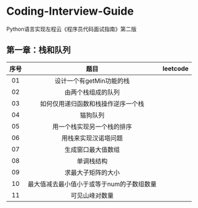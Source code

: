 # Coding-Interview-Guide
Python语言实现左程云《程序员代码面试指南》第二版

## 第一章：栈和队列

| 序号 |                   题目                    | leetcode |
| :--: | :---------------------------------------: | :------: |
|  01  |         设计一个有getMin功能的栈          |          |
|  02  |            由两个栈组成的队列             |          |
|  03  |    如何仅用递归函数和栈操作逆序一个栈     |          |
|  04  |                 猫狗队列                  |          |
|  05  |        用一个栈实现另一个栈的排序         |          |
|  06  |           用栈来实现汉诺塔问题            |          |
|  07  |            生成窗口最大值数组             |          |
|  08  |                单调栈结构                 |          |
|  09  |            求最大子矩阵的大小             |          |
|  10  | 最大值减去最小值小于或等于num的子数组数量 |          |
|  11  |              可见山峰对数量               |          |

